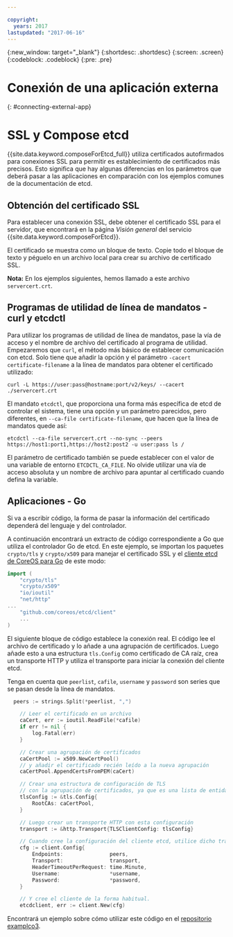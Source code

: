```yaml
---

copyright:
  years: 2017
lastupdated: "2017-06-16"
---
```


{:new_window: target="_blank"}
{:shortdesc: .shortdesc}
{:screen: .screen}
{:codeblock: .codeblock}
{:pre: .pre}

# Conexión de una aplicación externa
{: #connecting-external-app}

# SSL y Compose etcd

{{site.data.keyword.composeForEtcd_full}} utiliza certificados autofirmados para conexiones SSL para permitir es establecimiento de certificados más precisos. Esto significa que hay algunas diferencias en los parámetros que deberá pasar a las aplicaciones en comparación con los ejemplos comunes de la documentación de etcd.

## Obtención del certificado SSL

Para establecer una conexión SSL, debe obtener el certificado SSL para el servidor, que encontrará en la página *Visión general* del servicio {{site.data.keyword.composeForEtcd}}.

El certificado se muestra como un bloque de texto. Copie todo el bloque de texto y péguelo en un archivo local para crear su archivo de certificado SSL.

**Nota:** En los ejemplos siguientes, hemos llamado a este archivo `servercert.crt`.

## Programas de utilidad de línea de mandatos - curl y etcdctl

Para utilizar los programas de utilidad de línea de mandatos, pase la vía de acceso y el nombre de archivo del certificado al programa de utilidad. 
Empezaremos que `curl`, el método más básico de establecer comunicación con etcd. Solo tiene que añadir la opción y el parámetro `-cacert certificate-filename` a la línea de mandatos para obtener el certificado utilizado:

```shell
curl -L https://user:pass@hostname:port/v2/keys/ --cacert ./servercert.crt

```

El mandato `etcdctl`, que proporciona una forma más específica de etcd de controlar el sistema, tiene una opción y un parámetro parecidos, pero diferentes, en `--ca-file certificate-filename`, que hacen que la línea de mandatos quede así:

```shell
etcdctl --ca-file servercert.crt --no-sync --peers https://host1:port1,https://host2:post2 -u user:pass ls /

```

El parámetro de certificado también se puede establecer con el valor de una variable de entorno `ETCDCTL_CA_FILE`. No olvide utilizar una vía de acceso absoluta y un nombre de archivo para apuntar al certificado cuando defina la variable.

## Aplicaciones - Go

Si va a escribir código, la forma de pasar la información del certificado dependerá del lenguaje y del controlador. 

A continuación encontrará un extracto de código correspondiente a Go que utiliza el controlador Go de etcd. En este ejemplo, se importan los paquetes `crypto/tls` y `crypto/x509` para manejar el certificado SSL y el [cliente etcd de CoreOS para Go](https://godoc.org/github.com/coreos/etcd/client) de este modo:

```go
import (
	"crypto/tls"
	"crypto/x509"
	"io/ioutil"
	"net/http"
...
	"github.com/coreos/etcd/client"
	...
)
```

El siguiente bloque de código establece la conexión real. El código lee el archivo de certificado y lo añade a una agrupación de certificados. Luego añade esto a una estructura `tls.Config` como certificado de CA raíz, crea un transporte HTTP y utiliza el transporte para iniciar la conexión del cliente etcd.

Tenga en cuenta que `peerlist`, `cafile`, `username` y `password` son series que se pasan desde la línea de mandatos.

```go
  peers := strings.Split(*peerlist, ",")

	// Leer el certificado en un archivo
	caCert, err := ioutil.ReadFile(*cafile)
	if err != nil {
		log.Fatal(err)
	}

	// Crear una agrupación de certificados
	caCertPool := x509.NewCertPool()
	// y añadir el certificado recién leído a la nueva agrupación
	caCertPool.AppendCertsFromPEM(caCert)

	// Crear una estructura de configuración de TLS
	// con la agrupación de certificados, ya que es una lista de entidades emisoras de certificados
	tlsConfig := &tls.Config{
		RootCAs: caCertPool,
	}

	// Luego crear un transporte HTTP con esta configuración
	transport := &http.Transport{TLSClientConfig: tlsConfig}

	// Cuando cree la configuración del cliente etcd, utilice dicho transporte
	cfg := client.Config{
		Endpoints:               peers,
		Transport:               transport,
		HeaderTimeoutPerRequest: time.Minute,
		Username:                *username,
		Password:                *password,
	}

	// Y cree el cliente de la forma habitual. 
	etcdclient, err := client.New(cfg)
```

Encontrará un ejemplo sobre cómo utilizar este código en el [repositorio examplco3](https://github.com/compose-ex/examplco3).
